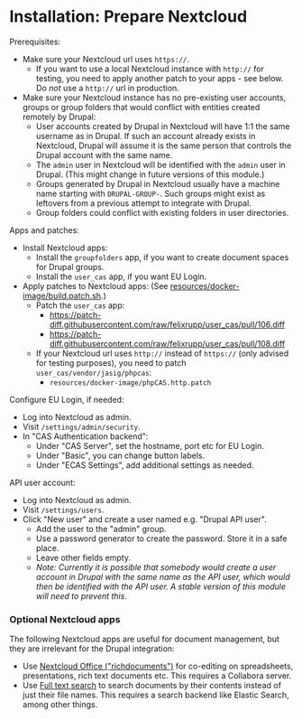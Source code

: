 # Installation: Prepare Nextcloud

Prerequisites:
- Make sure your Nextcloud url uses `https://`.
  - If you want to use a local Nextcloud instance with `http://` for testing, you need to apply another patch to your apps - see below. Do _not_ use a `http://` url in production.
- Make sure your Nextcloud instance has no pre-existing user accounts, groups or group folders that would conflict with entities created remotely by Drupal:
  - User accounts created by Drupal in Nextcloud will have 1:1 the same username as in Drupal. If such an account already exists in Nextcloud, Drupal will assume it is the same person that controls the Drupal account with the same name.
  - The `admin` user in Nextcloud will be identified with the `admin` user in Drupal. (This might change in future versions of this module.)
  - Groups generated by Drupal in Nextcloud usually have a machine name starting with `DRUPAL-GROUP-`. Such groups might exist as leftovers from a previous attempt to integrate with Drupal.
  - Group folders could conflict with existing folders in user directories.

Apps and patches:
- Install Nextcloud apps:
  - Install the `groupfolders` app, if you want to create document spaces for Drupal groups.
  - Install the `user_cas` app, if you want EU Login.
- Apply patches to Nextcloud apps:
  (See [resources/docker-image/build.patch.sh](resources/docker-image/build.patch.sh).)
  - Patch the `user_cas` app:
    - https://patch-diff.githubusercontent.com/raw/felixrupp/user_cas/pull/106.diff
    - https://patch-diff.githubusercontent.com/raw/felixrupp/user_cas/pull/108.diff
  - If your Nextcloud url uses `http://` instead of `https://` (only advised for testing purposes), you need to patch `user_cas/vendor/jasig/phpcas`:
    - `resources/docker-image/phpCAS.http.patch`

Configure EU Login, if needed:
- Log into Nextcloud as admin.
- Visit `/settings/admin/security`.
- In "CAS Authentication backend":
  - Under "CAS Server", set the hostname, port etc for EU Login.
  - Under "Basic", you can change button labels.
  - Under "ECAS Settings", add additional settings as needed.

API user account:
- Log into Nextcloud as admin.
- Visit `/settings/users`.
- Click "New user" and create a user named e.g. "Drupal API user".
  - Add the user to the "admin" group.
  - Use a password generator to create the password. Store it in a safe place.
  - Leave other fields empty.
  - _Note: Currently it is possible that somebody would create a user account in Drupal with the same name as the API user, which would then be identified with the API user. A stable version of this module will need to prevent this._

### Optional Nextcloud apps

The following Nextcloud apps are useful for document management, but they are irrelevant for the Drupal integration:
- Use [Nextcloud Office ("richdocuments")](https://apps.nextcloud.com/apps/richdocuments) for co-editing on spreadsheets, presentations, rich text documents etc.
  This requires a Collabora server.
- Use [Full text search](https://apps.nextcloud.com/apps/fulltextsearch) to search documents by their contents instead of just their file names.
  This requires a search backend like Elastic Search, among other things.
